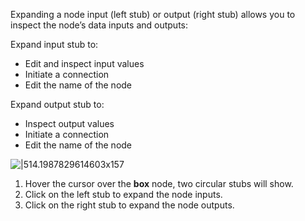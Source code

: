 Expanding a node input (left stub) or output (right stub) allows you to inspect the node’s data inputs and outputs:

Expand input stub to:

* Edit and inspect input values
* Initiate a connection
* Edit the name of the node

Expand output stub to:

* Inspect output values
* Initiate a connection
* Edit the name of the node

![|514.1987829614603x157](https://lh6.googleusercontent.com/oIG3S0gmeWbaN-JpQdkrAgBxsooz6EKgDNAGioo63sP9MTOYotGZZSUsSEMoKNEsGk3zoGnFPGKpG0xm1zf1f9DNyghgl6ZsgoY5QXIYLIqS8l9g3TIVJRvEHTxjhPRvCwzqFEhSK1PmvshOpniBBtg)

1. Hover the cursor over the **box** node, two circular stubs will show.
2. Click on the left stub to expand the node inputs.
3. Click on the right stub to expand the node outputs.